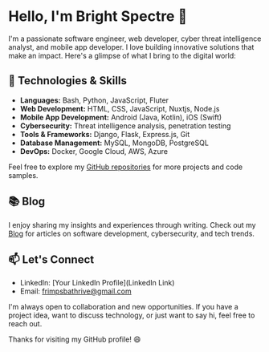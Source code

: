 # Hello, I'm Bright Spectre 👋

I'm a passionate software engineer, web developer, cyber threat intelligence analyst, and mobile app developer. I love building innovative solutions that make an impact. Here's a glimpse of what I bring to the digital world:

## 🔧 Technologies & Skills

- **Languages:** Bash, Python, JavaScript, Fluter
- **Web Development:** HTML, CSS, JavaScript, Nuxtjs, Node.js
- **Mobile App Development:** Android (Java, Kotlin), iOS (Swift)
- **Cybersecurity:** Threat intelligence analysis, penetration testing
- **Tools & Frameworks:** Django, Flask, Express.js, Git
- **Database Management:** MySQL, MongoDB, PostgreSQL
- **DevOps:** Docker, Google Cloud, AWS, Azure

<!-- ## 🚀 Projects

Here are some of the projects I've worked on:

1. [Project Name](Link): A brief description of the project and its significance.
2. [Project Name](Link): A brief description of the project and its significance.
3. [Project Name](Link): A brief description of the project and its significance. -->

Feel free to explore my [GitHub repositories](https://github.com/thrive-spectrexq) for more projects and code samples.

## 📚 Blog

I enjoy sharing my insights and experiences through writing. Check out my [Blog](Link) for articles on software development, cybersecurity, and tech trends.

## 📫 Let's Connect

- LinkedIn: [Your LinkedIn Profile](LinkedIn Link)
- Email: [frimpsbathrive@gmail.com](mailto:frimpsbathrive@gmail.com)

I'm always open to collaboration and new opportunities. If you have a project idea, want to discuss technology, or just want to say hi, feel free to reach out.

Thanks for visiting my GitHub profile! 😄


<!---
thrive-spectrexq/thrive-spectrexq is a ✨ special ✨ repository because its `README.md` (this file) appears on your GitHub profile.
You can click the Preview link to take a look at your changes.
--->
